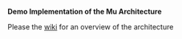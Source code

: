 **Demo Implementation of the Mu Architecture**

Please the [wiki](https://github.com/oliversalmon/imcc-demo/wiki) for an overview of the architecture